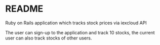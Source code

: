# README

Ruby on Rails application which tracks stock prices via iexcloud API

The user can sign-up to the application and track 10 stocks, the current user can also track stocks of other users.
